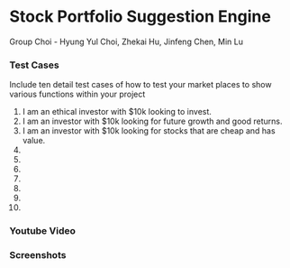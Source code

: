 # Stock Portfolio Suggestion Engine
Group Choi - Hyung Yul Choi, Zhekai Hu, Jinfeng Chen, Min Lu

### Test Cases
Include ten detail test cases of how to test your market places to show various functions within your project
1. I am an ethical investor with $10k looking to invest.
2. I am an investor with $10k looking for future growth and good returns.
3. I am an investor with $10k looking for stocks that are cheap and has value.
4.
5.
6.
7.
8.
9.
10.

### Youtube Video

### Screenshots












